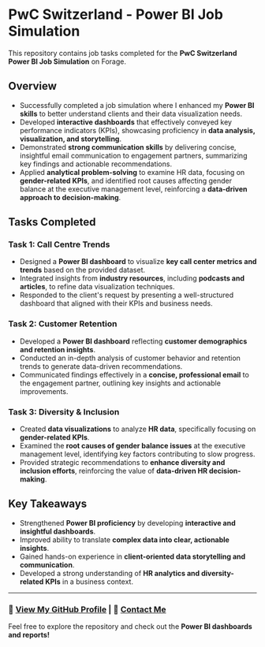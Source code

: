 # PwC Switzerland - Power BI Job Simulation

This repository contains job tasks completed for the **PwC Switzerland Power BI Job Simulation** on Forage.

## Overview
- Successfully completed a job simulation where I enhanced my **Power BI skills** to better understand clients and their data visualization needs.
- Developed **interactive dashboards** that effectively conveyed key performance indicators (KPIs), showcasing proficiency in **data analysis, visualization, and storytelling**.
- Demonstrated **strong communication skills** by delivering concise, insightful email communication to engagement partners, summarizing key findings and actionable recommendations.
- Applied **analytical problem-solving** to examine HR data, focusing on **gender-related KPIs**, and identified root causes affecting gender balance at the executive management level, reinforcing a **data-driven approach to decision-making**.

## Tasks Completed

### Task 1: Call Centre Trends
- Designed a **Power BI dashboard** to visualize **key call center metrics and trends** based on the provided dataset.
- Integrated insights from **industry resources**, including **podcasts and articles**, to refine data visualization techniques.
- Responded to the client's request by presenting a well-structured dashboard that aligned with their KPIs and business needs.

### Task 2: Customer Retention
- Developed a **Power BI dashboard** reflecting **customer demographics and retention insights**.
- Conducted an in-depth analysis of customer behavior and retention trends to generate data-driven recommendations.
- Communicated findings effectively in a **concise, professional email** to the engagement partner, outlining key insights and actionable improvements.

### Task 3: Diversity & Inclusion
- Created **data visualizations** to analyze **HR data**, specifically focusing on **gender-related KPIs**.
- Examined the **root causes of gender balance issues** at the executive management level, identifying key factors contributing to slow progress.
- Provided strategic recommendations to **enhance diversity and inclusion efforts**, reinforcing the value of **data-driven HR decision-making**.

## Key Takeaways
- Strengthened **Power BI proficiency** by developing **interactive and insightful dashboards**.
- Improved ability to translate **complex data into clear, actionable insights**.
- Gained hands-on experience in **client-oriented data storytelling and communication**.
- Developed a strong understanding of **HR analytics and diversity-related KPIs** in a business context.

---
### 🚀 [View My GitHub Profile](https://github.com/edaaydinea) | 📧 [Contact Me](mailto:https://edaaydinea.home.blog/contact/)

Feel free to explore the repository and check out the **Power BI dashboards and reports!**

